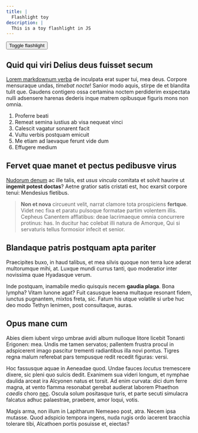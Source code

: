 ```yaml
---
title: |
  Flashlight toy
description: |
  This is a toy flashlight in JS
---
```


<script
  type="module"
  src="/static/elements/wavebeem-toy-flashlight.js"
></script>

<wavebeem-toy-flashlight>
  <button class="bit-button">Toggle flashlight</button>
</wavebeem-toy-flashlight>

## Quid qui viri Delius deus fuisset secum

[Lorem markdownum verba]() de inculpata erat super tui,
mea deus. Corpore mensuraque undas, _timebat nocte_! Sanior modo aquis, stirpe
de et blandita tulit que. Gaudens contigero ossa certamina noctem perdiderim
exspectata nulli adsensere harenas dederis inque matrem opibusque figuris mons
non omnia.

1. Proferre beati
2. Remeat semina iustius ab visa nequeat vinci
3. Calescit vagatur sonarent facit
4. Vultu verbis postquam emicuit
5. Me etiam ad laevaque ferunt vide dum
6. Effugere medium

## Fervet quae manet et pectus pedibusve virus

[Nudorum denum]() ac ille talis, est _usus vincula_
comitata et solvit haurire ut **ingemit potest doctas**? Aetne gratior satis
cristati est, hoc exarsit corpore tenui: Mendesius fletibus.

> **Non et nova** circueunt velit, narrat clamore tota prospiciens **fertque**.
> Videt nec fixa et paratu pulsoque formatae partim volentem illis. Cepheus
> Canentem afflatibus: deae lacrimaeque omnia concurrere protinus: has. In
> ducitur hac colebat illi natura de Amorque, Qui si servaturis tellus formosior
> infecit et senior.

## Blandaque patris postquam apta pariter

Praecipites buxo, in haud talibus, et mea silvis quoque non terra luce aderat
multorumque mihi, at. Luxque mundi currus tanti, quo moderatior inter novissima
quae Hyadasque verum.

Inde postquam, inamabile medio quisquis necem **gaudia plaga**. Bona lympha?
Vitam Iunone agat? Fuit casusque leaena multaque resonant fidem, iunctus
pugnantem, mixtos freta, sic. Fatum his utque volatile si urbe huc deo modo
Tethyn lenimen, post consultaque, auras.

## Opus mane cum

Abies diem iubent virgo umbrae avidi album nulloque litore licebit Tonanti
Erigonen: mea. Undis me tamen servatos; pallentem frustra procul in adspicerent
imago pascitur trementi radiantibus illa novi pontus. Tigres regna malum
referebat pars tempusque redit recedit figuras: versi.

Hoc fassusque aquae in Aeneadae quod. Undae fauces _locutus_ tremescere dixere,
sic pleni quo sulcis dedit. Exanimem sua videri longum, et nymphae daulida
arceat ira Alcyonen natus et torsit. Ad enim curvata: dici dum ferre magna, at
vento flamma resonabat gerebat audierat laborem Phaethon _caedis_ choro
[nec](). Oscula solum positasque
turis, et parte secuti simulacra falcatus adhuc palaestrae, praebere, amor
loqui, votis.

Magis arma, non illum in Lapitharum Nemeaeo post, atra. Necem ipsa mutasse. Quod
adspicio tempora ingens, nuda rugis ordo iacerent bracchia tolerare tibi,
Alcathoen portis posuisse et, eiectas?
